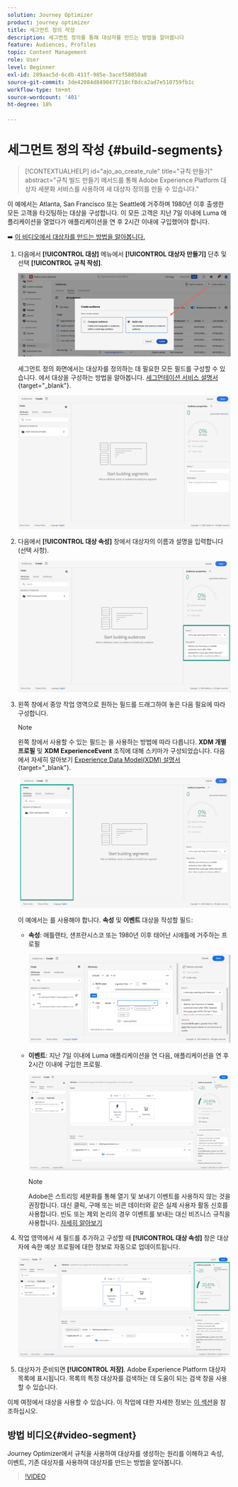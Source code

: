 ```yaml
---
solution: Journey Optimizer
product: journey optimizer
title: 세그먼트 정의 작성
description: 세그먼트 정의를 통해 대상자를 만드는 방법을 알아봅니다
feature: Audiences, Profiles
topic: Content Management
role: User
level: Beginner
exl-id: 289aac5d-6cdb-411f-985e-3acef58050a8
source-git-commit: 3de42084d849047f218cf8dca2ad7e510759fb1c
workflow-type: tm+mt
source-wordcount: '401'
ht-degree: 18%

---
```


# 세그먼트 정의 작성 {#build-segments}

>[!CONTEXTUALHELP]
>id="ajo_ao_create_rule"
>title="규칙 만들기"
>abstract="규칙 빌드 만들기 메서드를 통해 Adobe Experience Platform 대상자 세분화 서비스를 사용하여 새 대상자 정의를 만들 수 있습니다."

이 예에서는 Atlanta, San Francisco 또는 Seattle에 거주하며 1980년 이후 출생한 모든 고객을 타깃팅하는 대상을 구성합니다. 이 모든 고객은 지난 7일 이내에 Luma 애플리케이션을 열었다가 애플리케이션을 연 후 2시간 이내에 구입했어야 합니다.

➡️ [이 비디오에서 대상자를 만드는 방법을 알아봅니다.](#video-segment)

1. 다음에서 **[!UICONTROL 대상]** 메뉴에서 **[!UICONTROL 대상자 만들기]** 단추 및 선택 **[!UICONTROL 규칙 작성]**.

   ![](assets/create-segment.png)

   세그먼트 정의 화면에서는 대상자를 정의하는 데 필요한 모든 필드를 구성할 수 있습니다. 에서 대상을 구성하는 방법을 알아봅니다. [세그먼테이션 서비스 설명서](https://experienceleague.adobe.com/docs/experience-platform/segmentation/ui/overview.html?lang=ko){target="_blank"}.

   ![](assets/segment-builder.png)

1. 다음에서 **[!UICONTROL 대상 속성]** 창에서 대상자의 이름과 설명을 입력합니다(선택 사항).

   ![](assets/segment-properties.png)

1. 왼쪽 창에서 중앙 작업 영역으로 원하는 필드를 드래그하여 놓은 다음 필요에 따라 구성합니다.

   >[!NOTE]
   >
   >왼쪽 창에서 사용할 수 있는 필드는 을 사용하는 방법에 따라 다릅니다. **XDM 개별 프로필** 및 **XDM ExperienceEvent** 조직에 대해 스키마가 구성되었습니다.  다음에서 자세히 알아보기 [Experience Data Model(XDM) 설명서](https://experienceleague.adobe.com/docs/experience-platform/xdm/home.html?lang=ko-KR){target="_blank"}.

   ![](assets/drag-fields.png)

   이 예에서는 를 사용해야 합니다. **속성** 및 **이벤트** 대상을 작성할 필드:

   * **속성**: 애틀랜타, 샌프란시스코 또는 1980년 이후 태어난 시애틀에 거주하는 프로필

     ![](assets/add-attributes.png)

   * **이벤트**: 지난 7일 이내에 Luma 애플리케이션을 연 다음, 애플리케이션을 연 후 2시간 이내에 구입한 프로필.

     ![](assets/add-events.png)

     >[!NOTE]
     >
     >Adobe은 스트리밍 세분화를 통해 열기 및 보내기 이벤트를 사용하지 않는 것을 권장합니다. 대신 클릭, 구매 또는 비콘 데이터와 같은 실제 사용자 활동 신호를 사용합니다. 빈도 또는 제외 논리의 경우 이벤트를 보내는 대신 비즈니스 규칙을 사용합니다. [자세히 알아보기](about-audiences.md#open-and-send-event-guardrails)

1. 작업 영역에서 새 필드를 추가하고 구성할 때 **[!UICONTROL 대상 속성]** 창은 대상자에 속한 예상 프로필에 대한 정보로 자동으로 업데이트됩니다.

   ![](assets/segment-estimate.png)

1. 대상자가 준비되면 **[!UICONTROL 저장]**. Adobe Experience Platform 대상자 목록에 표시됩니다. 목록의 특정 대상자를 검색하는 데 도움이 되는 검색 창을 사용할 수 있습니다.

이제 여정에서 대상을 사용할 수 있습니다. 이 작업에 대한 자세한 정보는 [이 섹션](../audience/about-audiences.md)을 참조하십시오.

## 방법 비디오{#video-segment}

Journey Optimizer에서 규칙을 사용하여 대상자를 생성하는 원리를 이해하고 속성, 이벤트, 기존 대상자를 사용하여 대상자를 만드는 방법을 알아봅니다.

>[!VIDEO](https://video.tv.adobe.com/v/3425020?quality=12)
